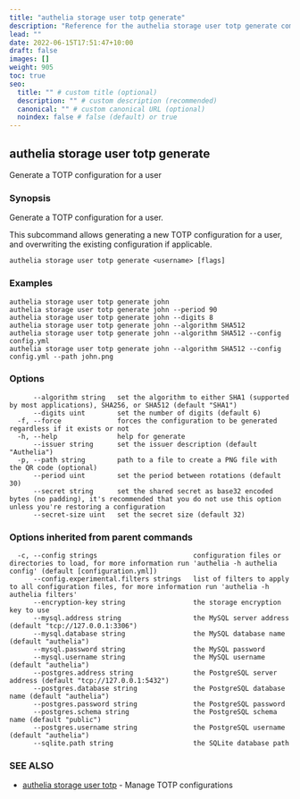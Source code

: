 ```yaml
---
title: "authelia storage user totp generate"
description: "Reference for the authelia storage user totp generate command."
lead: ""
date: 2022-06-15T17:51:47+10:00
draft: false
images: []
weight: 905
toc: true
seo:
  title: "" # custom title (optional)
  description: "" # custom description (recommended)
  canonical: "" # custom canonical URL (optional)
  noindex: false # false (default) or true
---
```


## authelia storage user totp generate

Generate a TOTP configuration for a user

### Synopsis

Generate a TOTP configuration for a user.

This subcommand allows generating a new TOTP configuration for a user,
and overwriting the existing configuration if applicable.

```
authelia storage user totp generate <username> [flags]
```

### Examples

```
authelia storage user totp generate john
authelia storage user totp generate john --period 90
authelia storage user totp generate john --digits 8
authelia storage user totp generate john --algorithm SHA512
authelia storage user totp generate john --algorithm SHA512 --config config.yml
authelia storage user totp generate john --algorithm SHA512 --config config.yml --path john.png
```

### Options

```
      --algorithm string   set the algorithm to either SHA1 (supported by most applications), SHA256, or SHA512 (default "SHA1")
      --digits uint        set the number of digits (default 6)
  -f, --force              forces the configuration to be generated regardless if it exists or not
  -h, --help               help for generate
      --issuer string      set the issuer description (default "Authelia")
  -p, --path string        path to a file to create a PNG file with the QR code (optional)
      --period uint        set the period between rotations (default 30)
      --secret string      set the shared secret as base32 encoded bytes (no padding), it's recommended that you do not use this option unless you're restoring a configuration
      --secret-size uint   set the secret size (default 32)
```

### Options inherited from parent commands

```
  -c, --config strings                        configuration files or directories to load, for more information run 'authelia -h authelia config' (default [configuration.yml])
      --config.experimental.filters strings   list of filters to apply to all configuration files, for more information run 'authelia -h authelia filters'
      --encryption-key string                 the storage encryption key to use
      --mysql.address string                  the MySQL server address (default "tcp://127.0.0.1:3306")
      --mysql.database string                 the MySQL database name (default "authelia")
      --mysql.password string                 the MySQL password
      --mysql.username string                 the MySQL username (default "authelia")
      --postgres.address string               the PostgreSQL server address (default "tcp://127.0.0.1:5432")
      --postgres.database string              the PostgreSQL database name (default "authelia")
      --postgres.password string              the PostgreSQL password
      --postgres.schema string                the PostgreSQL schema name (default "public")
      --postgres.username string              the PostgreSQL username (default "authelia")
      --sqlite.path string                    the SQLite database path
```

### SEE ALSO

* [authelia storage user totp](authelia_storage_user_totp.md)	 - Manage TOTP configurations

